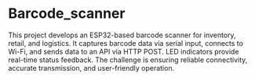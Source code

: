 # Barcode_scanner
This project develops an ESP32-based barcode scanner for inventory, retail, and logistics. It captures barcode data via serial input, connects to Wi-Fi, and sends data to an API via HTTP POST. LED indicators provide real-time status feedback. The challenge is ensuring reliable connectivity, accurate transmission, and user-friendly operation.
